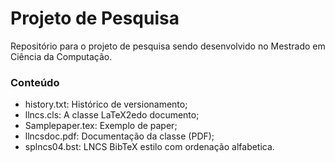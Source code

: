 Projeto de Pesquisa
==========================

Repositório para o projeto de pesquisa sendo desenvolvido no Mestrado em Ciência da Computação.

### Conteúdo

- history.txt: Histórico de versionamento;
- llncs.cls: A classe LaTeX2edo documento;
- Samplepaper.tex: Exemplo de paper;
- llncsdoc.pdf: Documentação da classe (PDF);
- splncs04.bst: LNCS BibTeX estilo com ordenação alfabetica.

